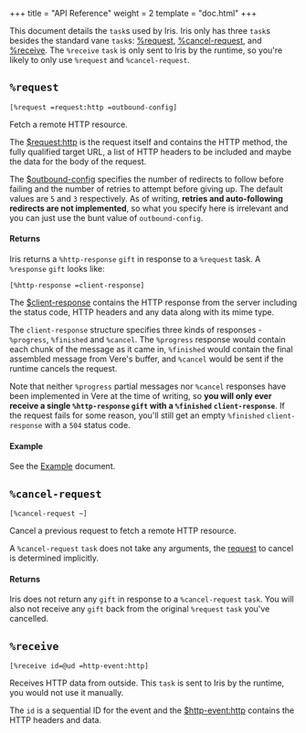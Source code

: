 +++
title = "API Reference"
weight = 2
template = "doc.html"
+++

This document details the `task`s used by Iris. Iris only has three `task`s besides the standard vane `task`s: [%request](#request), [%cancel-request](#cancel-request), and [%receive](#receive). The `%receive` `task` is only sent to Iris by the runtime, so you're likely to only use `%request` and `%cancel-request`.

## `%request`

```hoon
[%request =request:http =outbound-config]
```

Fetch a remote HTTP resource.

The [$request:http](/reference/arvo/eyre/data-types#requesthttp) is the request itself and contains the HTTP method, the fully qualified target URL, a list of HTTP headers to be included and maybe the data for the body of the request.

The [$outbound-config](/reference/arvo/iris/data-types#outbound-config) specifies the number of redirects to follow before failing and the number of retries to attempt before giving up. The default values are `5` and `3` respectively. As of writing, **retries and auto-following redirects are not implemented**, so what you specify here is irrelevant and you can just use the bunt value of `outbound-config`.

#### Returns

Iris returns a `%http-response` `gift` in response to a `%request` task. A `%response` `gift` looks like:

```hoon
[%http-response =client-response]
```

The [$client-response](/reference/arvo/iris/data-types#client-response) contains the HTTP response from the server including the status code, HTTP headers and any data along with its mime type.

The `client-response` structure specifies three kinds of responses - `%progress`, `%finished` and `%cancel`. The `%progress` response would contain each chunk of the message as it came in, `%finished` would contain the final assembled message from Vere's buffer, and `%cancel` would be sent if the runtime cancels the request.

Note that neither `%progress` partial messages nor `%cancel` responses have been implemented in Vere at the time of writing, so **you will only ever receive a single `%http-response` `gift` with a `%finished` `client-response`**. If the request fails for some reason, you'll still get an empty `%finished` `client-response` with a `504` status code.

#### Example

See the [Example](/reference/arvo/iris/example) document.

## `%cancel-request`

```hoon
[%cancel-request ~]
```

Cancel a previous request to fetch a remote HTTP resource.

A `%cancel-request` `task` does not take any arguments, the [request](#request) to cancel is determined implicitly.

#### Returns

Iris does not return any `gift` in response to a `%cancel-request` `task`. You will also not receive any `gift` back from the original `%request` `task` you've cancelled.

## `%receive`

```hoon
[%receive id=@ud =http-event:http]
```

Receives HTTP data from outside. This `task` is sent to Iris by the runtime, you would not use it manually.

The `id` is a sequential ID for the event and the [$http-event:http](/reference/arvo/eyre/data-types#http-eventhttp) contains the HTTP headers and data.
